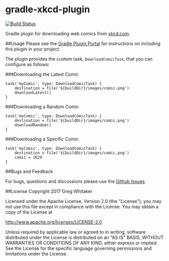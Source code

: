 gradle-xkcd-plugin
===
[![Build Status](https://travis-ci.org/gregwhitaker/gradle-xkcd-plugin.svg?branch=master)](https://travis-ci.org/gregwhitaker/gradle-xkcd-plugin)

Gradle plugin for downloading web comics from [xkcd.com](http://xkcd.com).

##Usage
Please see the [Gradle Plugin Portal](https://plugins.gradle.org/plugin/com.github.gregwhitaker.xkcd) for instructions on including this plugin in your project.

The plugin provides the custom task, `DownloadComicTask`, that you can configure as follows:

###Downloading the Latest Comic

```$groovy
task('myComic', type: DownloadComicTask) {
    destination = file('${buildDir}/images/comic.png')
    downloadLatest()
}   
```

###Downloading a Random Comic

```$groovy
task('myComic', type: DownloadComicTask) {
    destination = file('${buildDir}/images/comic.png')
    downloadRandom()
}   
```

###Downloading a Specific Comic

```$groovy
task('myComic', type: DownloadComicTask) {
    destination = file('${buildDir}/images/comic.png')
    comic = 1629
}   
```

##Bugs and Feedback

For bugs, questions and discussions please use the [Github Issues](https://github.com/gregwhitaker/gradle-xkcd-plugin/issues).

##License
Copyright 2017 Greg Whitaker

Licensed under the Apache License, Version 2.0 (the "License"); you may not use this file except in compliance with the License. You may obtain a copy of the License at

http://www.apache.org/licenses/LICENSE-2.0

Unless required by applicable law or agreed to in writing, software distributed under the License is distributed on an "AS IS" BASIS, WITHOUT WARRANTIES OR CONDITIONS OF ANY KIND, either express or implied. See the License for the specific language governing permissions and limitations under the License.